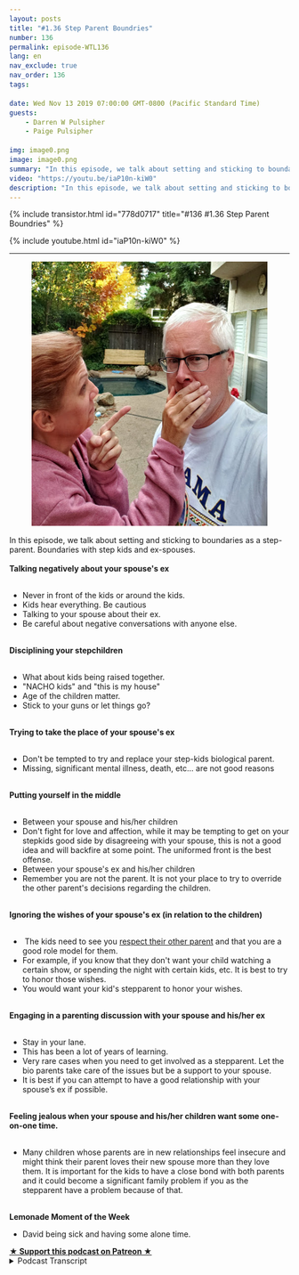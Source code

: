 ```yaml
---
layout: posts
title: "#1.36 Step Parent Boundries"
number: 136
permalink: episode-WTL136
lang: en
nav_exclude: true
nav_order: 136
tags:

date: Wed Nov 13 2019 07:00:00 GMT-0800 (Pacific Standard Time)
guests:
    - Darren W Pulsipher
    - Paige Pulsipher

img: image0.png
image: image0.png
summary: "In this episode, we talk about setting and sticking to boundaries as a step-parent. Boundaries with step kids and ex-spouses."
video: "https://youtu.be/iaP10n-kiW0"
description: "In this episode, we talk about setting and sticking to boundaries as a step-parent. Boundaries with step kids and ex-spouses."
---
```


<div>
{% include transistor.html id="778d0717" title="#136 #1.36 Step Parent Boundries" %}

{% include youtube.html id="iaP10n-kiW0" %}
</div>

---

<html><head></head><body><div><figure data-trix-attachment="{&quot;contentType&quot;:&quot;image&quot;,&quot;height&quot;:475,&quot;url&quot;:&quot;https://1.bp.blogspot.com/-_Wxi5mmWKgk/XcwtIs0QWqI/AAAAAAAFHXo/ts98eVoT5mcwEGbrCca95n0Q45BKh6_NgCNcBGAsYHQ/s640/boundries.png&quot;,&quot;width&quot;:480}" data-trix-content-type="image" class="attachment attachment--preview"><img src="./image0.png" width="480" height="475"><figcaption class="attachment__caption"></figcaption></figure></div><div>In this episode, we talk about setting and sticking to boundaries as a step-parent. Boundaries with step kids and ex-spouses.</div><div><strong><br>Talking negatively about your spouse's ex<br></strong><br></div><ul><li>Never in front of the kids or around the kids.</li><li>Kids hear everything. Be cautious</li><li>Talking to your spouse about their ex.</li><li>Be careful about negative conversations with anyone else.</li></ul><div><strong><br>Disciplining your stepchildren<br></strong><br></div><ul><li>What about kids being raised together.</li><li>"NACHO kids" and "this is my house"</li><li>Age of the children matter.</li><li>Stick to your guns or let things go?</li></ul><div><strong><br>Trying to take the place of your spouse's ex<br></strong><br></div><ul><li>Don't be tempted to try and replace your step-kids biological parent.</li><li>Missing, significant mental illness, death, etc... are not good reasons&nbsp;</li></ul><div><strong><br>Putting yourself in the middle&nbsp;<br></strong><br></div><ul><li>Between your spouse and his/her children</li><li>Don't fight for love and affection, while it may be tempting to get on your stepkids good side by disagreeing with your spouse, this is not a good idea and will backfire at some point. The uniformed front is the best offense.</li><li>Between your spouse's ex and his/her children</li><li>Remember you are not the parent. It is not your place to try to override the other parent's decisions regarding the children.</li></ul><div><strong><br>Ignoring the wishes of your spouse's ex (in relation to the children)<br></strong><br></div><ul><li>&nbsp;The kids need to see you <a href="http://divorcedmoms.com/articles/5-strategies-for-a-civilized-stepmom-relationship">respect their other parent</a> and that you are a good role model for them.&nbsp;</li><li>For example, if you know that they don't want your child watching a certain show, or spending the night with certain kids, etc. It is best to try to honor those wishes.&nbsp;</li><li>You would want your kid's stepparent to honor your wishes.</li></ul><div><strong><br>Engaging in a parenting discussion with your spouse and his/her ex<br></strong><br></div><ul><li>Stay in your lane.</li><li>This has been a lot of years of learning.&nbsp;</li><li>Very rare cases when you need to get involved as a stepparent. Let the bio parents take care of the issues but be a support to your spouse.</li><li>It is best if you can attempt to have a good relationship with your spouse’s ex if possible.</li></ul><div><strong><br>Feeling jealous when your spouse and his/her children want some one-on-one time.<br></strong><br></div><ul><li>Many children whose parents are in new relationships feel insecure and might think their parent loves their new spouse more than they love them. It is important for the kids to have a close bond with both parents and it could become a significant family problem if you as the stepparent have a problem because of that.</li></ul><div><strong><br>Lemonade Moment of the Week</strong></div><ul><li>David being sick and having some alone time.</li></ul>
<strong>
  <a href="https://www.patreon.com/wheresthelemonade" target="_donate" rel="payment" title="★ Support this podcast on Patreon ★">★ Support this podcast on Patreon ★</a>
</strong></body></html>

<details>
<summary> Podcast Transcript </summary>

<p></p>

</details>

